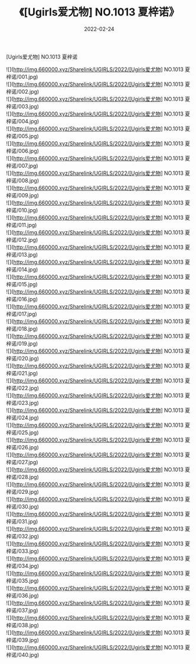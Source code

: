 ﻿---
layout: post
title:  《[Ugirls爱尤物] NO.1013 夏梓诺》
date:   2022-02-24
img: http://img.660000.xyz/Sharelink/UGIRLS/2022/[Ugirls爱尤物] NO.1013 夏梓诺/000.jpg
categories: [美女, 清纯, 唯美]
---

[Ugirls爱尤物] NO.1013 夏梓诺

 ![](http://img.660000.xyz/Sharelink/UGIRLS/2022/[Ugirls爱尤物] NO.1013 夏梓诺/001.jpg) <br>![](http://img.660000.xyz/Sharelink/UGIRLS/2022/[Ugirls爱尤物] NO.1013 夏梓诺/002.jpg) <br>![](http://img.660000.xyz/Sharelink/UGIRLS/2022/[Ugirls爱尤物] NO.1013 夏梓诺/003.jpg) <br>![](http://img.660000.xyz/Sharelink/UGIRLS/2022/[Ugirls爱尤物] NO.1013 夏梓诺/004.jpg) <br>![](http://img.660000.xyz/Sharelink/UGIRLS/2022/[Ugirls爱尤物] NO.1013 夏梓诺/005.jpg) <br>![](http://img.660000.xyz/Sharelink/UGIRLS/2022/[Ugirls爱尤物] NO.1013 夏梓诺/006.jpg) <br>![](http://img.660000.xyz/Sharelink/UGIRLS/2022/[Ugirls爱尤物] NO.1013 夏梓诺/007.jpg) <br>![](http://img.660000.xyz/Sharelink/UGIRLS/2022/[Ugirls爱尤物] NO.1013 夏梓诺/008.jpg) <br>![](http://img.660000.xyz/Sharelink/UGIRLS/2022/[Ugirls爱尤物] NO.1013 夏梓诺/009.jpg) <br>![](http://img.660000.xyz/Sharelink/UGIRLS/2022/[Ugirls爱尤物] NO.1013 夏梓诺/010.jpg) <br>![](http://img.660000.xyz/Sharelink/UGIRLS/2022/[Ugirls爱尤物] NO.1013 夏梓诺/011.jpg) <br>![](http://img.660000.xyz/Sharelink/UGIRLS/2022/[Ugirls爱尤物] NO.1013 夏梓诺/012.jpg) <br>![](http://img.660000.xyz/Sharelink/UGIRLS/2022/[Ugirls爱尤物] NO.1013 夏梓诺/013.jpg) <br>![](http://img.660000.xyz/Sharelink/UGIRLS/2022/[Ugirls爱尤物] NO.1013 夏梓诺/014.jpg) <br>![](http://img.660000.xyz/Sharelink/UGIRLS/2022/[Ugirls爱尤物] NO.1013 夏梓诺/015.jpg) <br>![](http://img.660000.xyz/Sharelink/UGIRLS/2022/[Ugirls爱尤物] NO.1013 夏梓诺/016.jpg) <br>![](http://img.660000.xyz/Sharelink/UGIRLS/2022/[Ugirls爱尤物] NO.1013 夏梓诺/017.jpg) <br>![](http://img.660000.xyz/Sharelink/UGIRLS/2022/[Ugirls爱尤物] NO.1013 夏梓诺/018.jpg) <br>![](http://img.660000.xyz/Sharelink/UGIRLS/2022/[Ugirls爱尤物] NO.1013 夏梓诺/019.jpg) <br>![](http://img.660000.xyz/Sharelink/UGIRLS/2022/[Ugirls爱尤物] NO.1013 夏梓诺/020.jpg) <br>![](http://img.660000.xyz/Sharelink/UGIRLS/2022/[Ugirls爱尤物] NO.1013 夏梓诺/021.jpg) <br>![](http://img.660000.xyz/Sharelink/UGIRLS/2022/[Ugirls爱尤物] NO.1013 夏梓诺/022.jpg) <br>![](http://img.660000.xyz/Sharelink/UGIRLS/2022/[Ugirls爱尤物] NO.1013 夏梓诺/023.jpg) <br>![](http://img.660000.xyz/Sharelink/UGIRLS/2022/[Ugirls爱尤物] NO.1013 夏梓诺/024.jpg) <br>![](http://img.660000.xyz/Sharelink/UGIRLS/2022/[Ugirls爱尤物] NO.1013 夏梓诺/025.jpg) <br>![](http://img.660000.xyz/Sharelink/UGIRLS/2022/[Ugirls爱尤物] NO.1013 夏梓诺/026.jpg) <br>![](http://img.660000.xyz/Sharelink/UGIRLS/2022/[Ugirls爱尤物] NO.1013 夏梓诺/027.jpg) <br>![](http://img.660000.xyz/Sharelink/UGIRLS/2022/[Ugirls爱尤物] NO.1013 夏梓诺/028.jpg) <br>![](http://img.660000.xyz/Sharelink/UGIRLS/2022/[Ugirls爱尤物] NO.1013 夏梓诺/029.jpg) <br>![](http://img.660000.xyz/Sharelink/UGIRLS/2022/[Ugirls爱尤物] NO.1013 夏梓诺/030.jpg) <br>![](http://img.660000.xyz/Sharelink/UGIRLS/2022/[Ugirls爱尤物] NO.1013 夏梓诺/031.jpg) <br>![](http://img.660000.xyz/Sharelink/UGIRLS/2022/[Ugirls爱尤物] NO.1013 夏梓诺/032.jpg) <br>![](http://img.660000.xyz/Sharelink/UGIRLS/2022/[Ugirls爱尤物] NO.1013 夏梓诺/033.jpg) <br>![](http://img.660000.xyz/Sharelink/UGIRLS/2022/[Ugirls爱尤物] NO.1013 夏梓诺/034.jpg) <br>![](http://img.660000.xyz/Sharelink/UGIRLS/2022/[Ugirls爱尤物] NO.1013 夏梓诺/035.jpg) <br>![](http://img.660000.xyz/Sharelink/UGIRLS/2022/[Ugirls爱尤物] NO.1013 夏梓诺/036.jpg) <br>![](http://img.660000.xyz/Sharelink/UGIRLS/2022/[Ugirls爱尤物] NO.1013 夏梓诺/037.jpg) <br>![](http://img.660000.xyz/Sharelink/UGIRLS/2022/[Ugirls爱尤物] NO.1013 夏梓诺/038.jpg) <br>![](http://img.660000.xyz/Sharelink/UGIRLS/2022/[Ugirls爱尤物] NO.1013 夏梓诺/039.jpg) <br>![](http://img.660000.xyz/Sharelink/UGIRLS/2022/[Ugirls爱尤物] NO.1013 夏梓诺/040.jpg) <br>